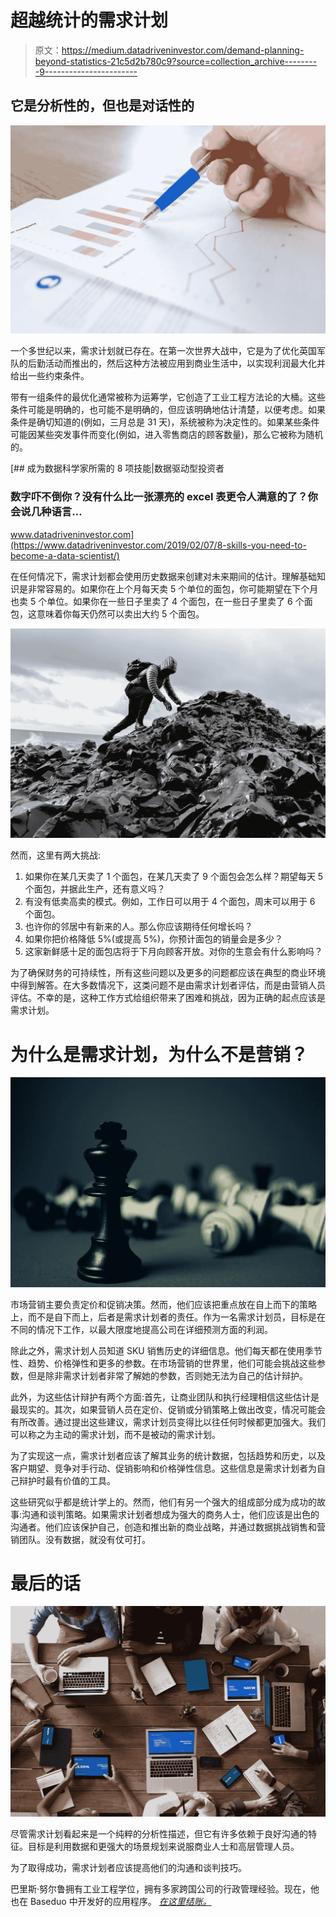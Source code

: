 # 超越统计的需求计划

> 原文：<https://medium.datadriveninvestor.com/demand-planning-beyond-statistics-21c5d2b780c9?source=collection_archive---------9----------------------->

## 它是分析性的，但也是对话性的

![](img/882b3bb00eabebc6567b84b03fa71597.png)

一个多世纪以来，需求计划就已存在。在第一次世界大战中，它是为了优化英国军队的后勤活动而推出的，然后这种方法被应用到商业生活中，以实现利润最大化并给出一些约束条件。

带有一组条件的最优化通常被称为运筹学，它创造了工业工程方法论的大桶。这些条件可能是明确的，也可能不是明确的，但应该明确地估计清楚，以便考虑。如果条件是确切知道的(例如，三月总是 31 天)，系统被称为决定性的。如果某些条件可能因某些突发事件而变化(例如，进入零售商店的顾客数量)，那么它被称为随机的。

[](https://www.datadriveninvestor.com/2019/02/07/8-skills-you-need-to-become-a-data-scientist/) [## 成为数据科学家所需的 8 项技能|数据驱动型投资者

### 数字吓不倒你？没有什么比一张漂亮的 excel 表更令人满意的了？你会说几种语言…

www.datadriveninvestor.com](https://www.datadriveninvestor.com/2019/02/07/8-skills-you-need-to-become-a-data-scientist/) 

在任何情况下，需求计划都会使用历史数据来创建对未来期间的估计。理解基础知识是非常容易的。如果你在上个月每天卖 5 个单位的面包，你可能期望在下个月也卖 5 个单位。如果你在一些日子里卖了 4 个面包，在一些日子里卖了 6 个面包，这意味着你每天仍然可以卖出大约 5 个面包。

![](img/cc57fa07c824de7360d481a1e83f628a.png)

然而，这里有两大挑战:

1.  如果你在某几天卖了 1 个面包，在某几天卖了 9 个面包会怎么样？期望每天 5 个面包，并据此生产，还有意义吗？
2.  有没有低卖高卖的模式。例如，工作日可以用于 4 个面包，周末可以用于 6 个面包。
3.  也许你的邻居中有新来的人。那么你应该期待任何增长吗？
4.  如果你把价格降低 5%(或提高 5%)，你预计面包的销量会是多少？
5.  这家新鲜感十足的面包店将于下月向顾客开放。对你的生意会有什么影响吗？

为了确保财务的可持续性，所有这些问题以及更多的问题都应该在典型的商业环境中得到解答。在大多数情况下，这类问题不是由需求计划者评估，而是由营销人员评估。不幸的是，这种工作方式给组织带来了困难和挑战，因为正确的起点应该是需求计划。

# 为什么是需求计划，为什么不是营销？

![](img/fb2aebd7fa77b85da00cc2ef01d51718.png)

市场营销主要负责定价和促销决策。然而，他们应该把重点放在自上而下的策略上，而不是自下而上，后者是需求计划者的责任。作为一名需求计划员，目标是在不同的情况下工作，以最大限度地提高公司在详细预测方面的利润。

除此之外，需求计划人员知道 SKU 销售历史的详细信息。他们每天都在使用季节性、趋势、价格弹性和更多的参数。在市场营销的世界里，他们可能会挑战这些参数，但是除非需求计划者非常了解她的参数，否则她无法为自己的估计辩护。

此外，为这些估计辩护有两个方面:首先，让商业团队和执行经理相信这些估计是最现实的。其次，如果营销人员在定价、促销或分销策略上做出改变，情况可能会有所改善。通过提出这些建议，需求计划员变得比以往任何时候都更加强大。我们可以称之为主动的需求计划，而不是被动的需求计划。

为了实现这一点，需求计划者应该了解其业务的统计数据，包括趋势和历史，以及客户期望、竞争对手行动、促销影响和价格弹性信息。这些信息是需求计划者为自己辩护时最有价值的工具。

这些研究似乎都是统计学上的。然而，他们有另一个强大的组成部分成为成功的故事:沟通和谈判策略。如果需求计划者想成为强大的商务人士，他们应该是出色的沟通者。他们应该保护自己，创造和推出新的商业战略，并通过数据挑战销售和营销团队。没有数据，就没有仗可打。

# 最后的话

![](img/dab4eac1e0435ef04a62b0a570153246.png)

尽管需求计划看起来是一个纯粹的分析性描述，但它有许多依赖于良好沟通的特征。目标是利用数据和更强大的场景规划来说服商业人士和高层管理人员。

为了取得成功，需求计划者应该提高他们的沟通和谈判技巧。

巴里斯·努尔鲁拥有工业工程学位，拥有多家跨国公司的行政管理经验。现在，他也在 Baseduo 中开发好的应用程序。 [*在这里结账。*](https://apps.apple.com/us/developer/baris-nurlu/id1448489138)